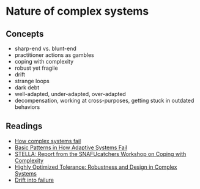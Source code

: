 # Nature of complex systems

## Concepts

* sharp-end vs. blunt-end
* practitioner actions as gambles
* coping with complexity
* robust yet fragile
* drift
* strange loops
* dark debt
* well-adapted, under-adapted, over-adapted
* decompensation, working at cross-purposes, getting stuck in outdated behaviors

## Readings

* [How complex systems fail](http://web.mit.edu/2.75/resources/random/How%20Complex%20Systems%20Fail.pdf)
* [Basic Patterns in How Adaptive Systems Fail](https://www.researchgate.net/publication/284324002_Basic_patterns_in_how_adaptive_systems_fail)
* [STELLA: Report from the SNAFUcatchers Workshop on Coping with Complexity](https://snafucatchers.github.io/)
* [Highly Optimized Tolerance: Robustness and Design in Complex Systems](http://dx.doi.org/10.1103/physrevlett.84.2529)
* [Drift into failure](https://www.amazon.com/Drift-into-Failure-Sidney-Dekker/dp/1409422216)


